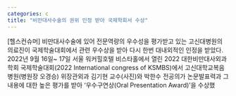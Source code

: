 ```yaml
---
categories: c
title: "비만대사수술의 권위 인정 받아 국제학회서 수상"
---
```

[헬스컨슈머] 비만대사수술에 있어 전문역량의 우수성을 평가받고 있는 고신대병원의 의료진이 국제학술대회에서 관련 우수상을 받아 다시 한번 대내외적인 인정을 받았다. 2022년 9월 16일~ 17일 서울 워커힐호텔 비스타홀에서 열린 2022 대한비만대사외과학회 국제학술대회(2022 International congress of KSMBS)에서 고신대학교복음병원(병원장 오경승) 위장관외과 김기현 교수(사진)와 박한수 전공의가 논문발표력과 그 내용에 대한 높은 평가를 받아 ‘우수구연상(Oral Presentation Award)’을 수상했